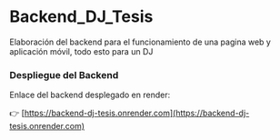 # Backend_DJ_Tesis
Elaboración del backend para el funcionamiento de una pagina web y aplicación móvil, todo esto para un DJ

###  Despliegue del Backend

Enlace del backend desplegado en render:

👉 [https://backend-dj-tesis.onrender.com](https://backend-dj-tesis.onrender.com)
